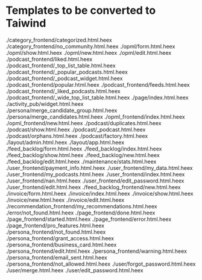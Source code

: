 # Templates to be converted to Taiwind

./category_frontend/categorized.html.heex
./category_frontend/no_community.html.heex
./opml/form.html.heex
./opml/show.html.heex
./opml/new.html.heex
./opml/edit.html.heex
./podcast_frontend/liked.html.heex
./podcast_frontend/_top_list_table.html.heex
./podcast_frontend/_popular_podcasts.html.heex
./podcast_frontend/_podcast_widget.html.heex
./podcast_frontend/popular.html.heex
./podcast_frontend/feeds.html.heex
./podcast_frontend/_liked_podcasts.html.heex
./podcast_frontend/_wide_top_list_table.html.heex
./page/index.html.heex
./activity_pub/widget.html.heex
./persona/merge_candidate_group.html.heex
./persona/merge_candidates.html.heex
./opml_frontend/index.html.heex
./opml_frontend/new.html.heex
./podcast/duplicates.html.heex
./podcast/show.html.heex
./podcast/_podcast.html.heex
./podcast/orphans.html.heex
./podcast/factory.html.heex
./layout/admin.html.heex
./layout/app.html.heex
./feed_backlog/form.html.heex
./feed_backlog/index.html.heex
./feed_backlog/show.html.heex
./feed_backlog/new.html.heex
./feed_backlog/edit.html.heex
./maintenance/stats.html.heex
./user_frontend/payment_info.html.heex
./user_frontend/my_data.html.heex
./user_frontend/my_podcasts.html.heex
./user_frontend/index.html.heex
./user_frontend/nan.html.heex
./user_frontend/edit_password.html.heex
./user_frontend/edit.html.heex
./feed_backlog_frontend/new.html.heex
./invoice/form.html.heex
./invoice/index.html.heex
./invoice/show.html.heex
./invoice/new.html.heex
./invoice/edit.html.heex
./recommendation_frontend/my_recommendations.html.heex
./error/not_found.html.heex
./page_frontend/done.html.heex
./page_frontend/started.html.heex
./page_frontend/error.html.heex
./page_frontend/pro_features.html.heex
./persona_frontend/not_found.html.heex
./persona_frontend/grant_access.html.heex
./persona_frontend/business_card.html.heex
./persona_frontend/edit.html.heex
./persona_frontend/warning.html.heex
./persona_frontend/email_sent.html.heex
./persona_frontend/not_allowed.html.heex
./user/forgot_password.html.heex
./user/merge.html.heex
./user/edit_password.html.heex
